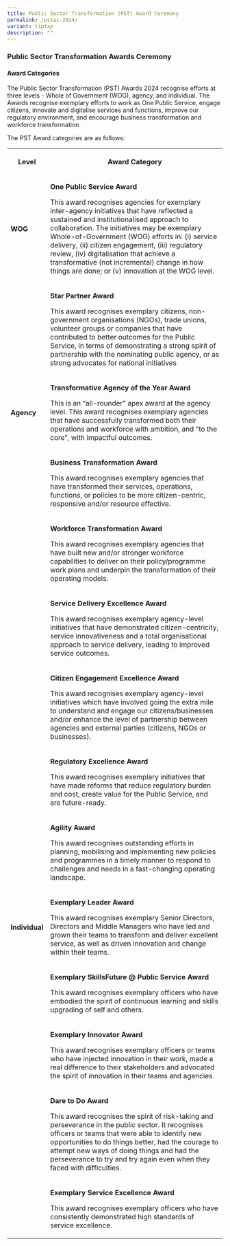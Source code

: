```yaml
---
title: Public Sector Transformation (PST) Award Ceremony
permalink: /pstac-2024/
variant: tiptap
description: ""
---
```

<h3>Public Sector Transformation Awards Ceremony</h3>
<h4>Award Categories</h4>
<p>The Public Sector Transformation (PST) Awards 2024 recognise efforts at
three levels - Whole of Government (WOG), agency, and individual. The Awards
recognise exemplary efforts to work as One Public Service, engage citizens,
innovate and digitalise services and functions, improve our regulatory
environment, and encourage business transformation and workforce transformation.</p>
<p>The PST Award categories are as follows:</p>
<table style="minWidth: 50px">
<colgroup>
<col>
<col>
</colgroup>
<tbody>
<tr>
<th rowspan="1" colspan="1">
<p>Level</p>
</th>
<th rowspan="1" colspan="1">
<p>Award Category</p>
</th>
</tr>
<tr>
<td rowspan="1" colspan="1">
<p><strong>WOG</strong>
</p>
</td>
<td rowspan="1" colspan="1">
<p><strong>One Public Service Award</strong>
</p>
<p></p>
<p>This award recognises agencies for exemplary inter-agency initiatives
that have reflected a sustained and institutionalised approach to collaboration.
The initiatives may be exemplary Whole-of-Government (WOG) efforts in:
(i) service delivery, (ii) citizen engagement, (iii) regulatory review,
(iv) digitalisation that achieve a transformative (not incremental) change
in how things are done; or (v) innovation at the WOG level.</p>
</td>
</tr>
<tr>
<td rowspan="1" colspan="1">
<p></p>
</td>
<td rowspan="1" colspan="1">
<p><strong>Star Partner Award</strong>
</p>
<p></p>
<p>This award recognises exemplary citizens, non-government organisations
(NGOs), trade unions, volunteer groups or companies that have contributed
to better outcomes for the Public Service, in terms of demonstrating a
strong spirit of partnership with the nominating public agency, or as strong
advocates for national initiatives</p>
</td>
</tr>
<tr>
<td rowspan="1" colspan="1">
<p><strong>Agency</strong>
</p>
</td>
<td rowspan="1" colspan="1">
<p><strong>Transformative Agency of the Year Award</strong>
</p>
<p></p>
<p>This is an “all-rounder” apex award at the agency level. This award recognises
exemplary agencies that have successfully transformed both their operations
and workforce with ambition, and “to the core”, with impactful outcomes.</p>
</td>
</tr>
<tr>
<td rowspan="1" colspan="1">
<p></p>
</td>
<td rowspan="1" colspan="1">
<p><strong>Business Transformation Award</strong>
</p>
<p></p>
<p>This award recognises exemplary agencies that have transformed their services,
operations, functions, or policies to be more citizen-centric, responsive
and/or resource effective.</p>
</td>
</tr>
<tr>
<td rowspan="1" colspan="1">
<p></p>
</td>
<td rowspan="1" colspan="1">
<p><strong>Workforce Transformation Award</strong>
</p>
<p></p>
<p>This award recognises exemplary agencies that have built new and/or stronger
workforce capabilities to deliver on their policy/programme work plans
and underpin the transformation of their operating models.</p>
</td>
</tr>
<tr>
<td rowspan="1" colspan="1">
<p></p>
</td>
<td rowspan="1" colspan="1">
<p><strong>Service Delivery Excellence Award</strong>
</p>
<p></p>
<p>This award recognises exemplary agency-level initiatives that have demonstrated
citizen-centricity, service innovativeness and a total organisational approach
to service delivery, leading to improved service outcomes.</p>
</td>
</tr>
<tr>
<td rowspan="1" colspan="1">
<p></p>
</td>
<td rowspan="1" colspan="1">
<p><strong>Citizen Engagement Excellence Award</strong>
</p>
<p></p>
<p>This award recognises exemplary agency-level initiatives which have involved
going the extra mile to understand and engage our citizens/businesses and/or
enhance the level of partnership between agencies and external parties
(citizens, NGOs or businesses).</p>
</td>
</tr>
<tr>
<td rowspan="1" colspan="1">
<p></p>
</td>
<td rowspan="1" colspan="1">
<p><strong>Regulatory Excellence Award</strong>
</p>
<p></p>
<p>This award recognises exemplary initiatives that have made reforms that
reduce regulatory burden and cost, create value for the Public Service,
and are future-ready.</p>
</td>
</tr>
<tr>
<td rowspan="1" colspan="1">
<p></p>
</td>
<td rowspan="1" colspan="1">
<p><strong>Agility Award</strong>
</p>
<p></p>
<p>This award recognises outstanding efforts in planning, mobilising and
implementing new policies and programmes in a timely manner to respond
to challenges and needs in a fast-changing operating landscape.</p>
</td>
</tr>
<tr>
<td rowspan="1" colspan="1">
<p><strong>Individual</strong>
</p>
</td>
<td rowspan="1" colspan="1">
<p><strong>Exemplary Leader Award</strong>
</p>
<p></p>
<p>This award recognises exemplary Senior Directors, Directors and Middle
Managers who have led and grown their teams to transform and deliver excellent
service, as well as driven innovation and change within their teams.</p>
</td>
</tr>
<tr>
<td rowspan="1" colspan="1">
<p></p>
</td>
<td rowspan="1" colspan="1">
<p><strong>Exemplary SkillsFuture @ Public Service Award</strong>
</p>
<p></p>
<p>This award recognises exemplary officers who have embodied the spirit
of continuous learning and skills upgrading of self and others.</p>
</td>
</tr>
<tr>
<td rowspan="1" colspan="1">
<p></p>
</td>
<td rowspan="1" colspan="1">
<p><strong>Exemplary Innovator Award</strong>
</p>
<p></p>
<p>This award recognises exemplary officers or teams who have injected innovation
in their work, made a real difference to their stakeholders and advocated
the spirit of innovation in their teams and agencies.</p>
</td>
</tr>
<tr>
<td rowspan="1" colspan="1">
<p></p>
</td>
<td rowspan="1" colspan="1">
<p><strong>Dare to Do Award</strong>
</p>
<p></p>
<p>This award recognises the spirit of risk-taking and perseverance in the
public sector. It recognises officers or teams that were able to identify
new opportunities to do things better, had the courage to attempt new ways
of doing things and had the perseverance to try and try again even when
they faced with difficulties.</p>
</td>
</tr>
<tr>
<td rowspan="1" colspan="1">
<p></p>
</td>
<td rowspan="1" colspan="1">
<p><strong>Exemplary Service Excellence Award</strong>
</p>
<p></p>
<p>This award recognises exemplary officers who have consistently demonstrated
high standards of service excellence.</p>
</td>
</tr>
</tbody>
</table>
<p></p>